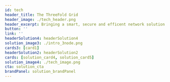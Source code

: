 ```yaml
---
id: tech
header_title: The ThreeFold Grid
header_image: ./tech_header.png
header_excerpt: Bringing a smart, secure and efficent network solution that allows anyone (farmers) to connect capacity and participate in the internet economy. An upgrade from today’s centralized data center model.
button: ''
link: ''
headerSolution4: headerSolution4
solution_image3: ./intro_3node.png
cards3: [card1]
headerSolution2: headerSolution2
cards: [solution_card4, solution_card5]
solution_image4: ./tech_image.png
cta: solution_cta
brandPanel: solution_brandPanel
---
```


<!-- 
featuresMain: Feature_main
features: [high_durability, versatility, value_based_price, variety] -->

<!-- signup: solution_signup -->

<!-- productData: [solution_product1, solution_product2, solution_product3] -->

<!-- header_title: Powering the next-gen Internet
header_image: ./solution_header.png
header_altImg: solution_header
header_excerpt: Our open-source lightweight OS and autonomous technology powers the decentralization of the Internet with more Security, Privacy & Performance-Efficiency. -->

<!-- slides:
  [
    performance,
    privacy,
    security,
    inclusive,
    sustainable,
  ] -->

<!--   cta: solution_cta -->

<!-- solution_image: ./grid_live.png -->
<!-- headerSolution3: headerSolution3 -->


<!-- header: solution_header
solution_image2: ./solution_image.png -->

<!--  -->